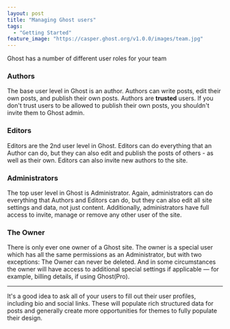 ```yaml
---
layout: post
title: "Managing Ghost users"
tags:
  - "Getting Started"
feature_image: "https://casper.ghost.org/v1.0.0/images/team.jpg"
---
```


Ghost has a number of different user roles for your team


### Authors

The base user level in Ghost is an author. Authors can write posts, edit their own posts, and publish their own posts. Authors are **trusted** users. If you don't trust users to be allowed to publish their own posts, you shouldn't invite them to Ghost admin.


### Editors

Editors are the 2nd user level in Ghost. Editors can do everything that an Author can do, but they can also edit and publish the posts of others - as well as their own. Editors can also invite new authors to the site.


### Administrators

The top user level in Ghost is Administrator. Again, administrators can do everything that Authors and Editors can do, but they can also edit all site settings and data, not just content. Additionally, administrators have full access to invite, manage or remove any other user of the site.


### The Owner

There is only ever one owner of a Ghost site. The owner is a special user which has all the same permissions as an Administrator, but with two exceptions: The Owner can never be deleted. And in some circumstances the owner will have access to additional special settings if applicable — for example, billing details, if using Ghost(Pro).

---

It's a good idea to ask all of your users to fill out their user profiles, including bio and social links. These will populate rich structured data for posts and generally create more opportunities for themes to fully populate their design.
